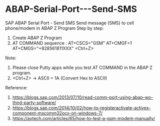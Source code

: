 # ABAP-Serial-Port---Send-SMS
SAP ABAP Serial Port - Send SMS
Send message (SMS) to cell phone/modem in ABAP Z Program
Step by step:
1. Create ABAP Z Program
2. AT COMMAND sequence : 
AT+CSCS="GSM"
AT+CMGF=1
AT+CMGS="+628561811XXX" <message> <Ctrl+Z>

Note: 
1. Please close Putty apps while you test AT COMMAND in the ABAP Z program.
2. <Ctrl+Z> -> ASCII = 1A (Convert Hex to ASCII)

Reference:
1. https://blogs.sap.com/2013/07/10/read-comm-port-using-abap-wo-third-party-software/
2. https://blogs.sap.com/2014/10/02/how-to-registeractivate-activex-component-mscomm32ocx-on-windows-7/
3. https://avtech.com/articles/65/how-to-test-a-gsm-modem-manually/

